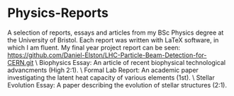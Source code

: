 # Physics-Reports
A selection of reports, essays and articles from my BSc Physics degree at the University of Bristol. Each report was written with LaTeX software, in which I am fluent. My final year project report can be seen: https://github.com/Daniel-Elston/LHC-Particle-Beam-Detection-for-CERN.git
\\
Biophysics Essay: An article of recent biophysical technological advancments (High 2:1).
\\
Formal Lab Report: An academic paper investigating the latent heat capacity of various elements (1st).
\\
Stellar Evolution Essay: A paper describing the evolution of stellar structures (2:1).
